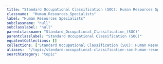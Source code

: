 ```yaml
--- 
 title: "Standard Occupational Classification (SOC): Human Resources Specialists" 
 classname:  "Human_Resources_Specialists" 
 label: "Human Resources Specialists" 
 subclassname: "null" 
 subclasslabel: "null" 
 parentclassname: "Standard_Occupational_Classification_(SOC)" 
 parentclasslabel: "Standard Occupational Classification (SOC)" 
 equalentCollections: [] 
 collections: ['Standard Occupational Classification (SOC): Human Resources Specialists']
 aliases:  "/topic/standard-occupational-classification-soc-human-resources-specialists"  
 searchCategory: "topic" 
---
```

